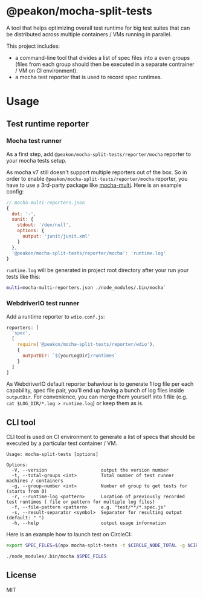 # @peakon/mocha-split-tests

A tool that helps optimizing overall test runtime for big test suites that can be distributed across multiple containers / VMs running in parallel.

This project includes:
- a command-line tool that divides a list of spec files into a even groups (files from each group should then be executed in a separate contrainer / VM on CI environment).
- a mocha test reporter that is used to record spec runtimes.


# Usage

## Test runtime reporter

### Mocha test runner

As a first step, add `@peakon/mocha-split-tests/reporter/mocha` reporter to your mocha tests setup.

As mocha v7 still doesn't support multiple reporters out of the box. So in order to enable `@peakon/mocha-split-tests/reporter/mocha` reporter, you have to use a 3rd-party package like [mocha-multi](https://github.com/peakon/mocha-multi). Here is an example config:

  ```js
  // mocha-multi-reporters.json
  {
    dot: '-',
    xunit: {
      stdout: '/dev/null',
      options: {
        output: 'junit/junit.xml'
      }
    },
    '@peakon/mocha-split-tests/reporter/mocha': 'runtime.log'
  }
  ```

`runtime.log` will be generated in project root directory after your run your tests like this:

```bash
multi=mocha-multi-reporters.json ./node_modules/.bin/mocha`
```

### WebdriverIO test runner

Add a runtime reporter to `wdio.conf.js`:

```js
reporters: [
  'spec',
  [
    require('@peakon/mocha-split-tests/reporter/wdio'),
    {
      outputDir: `${yourLogDir}/runtimes`
    }
  ]
]
```

As WebdriverIO default reporter bahaviour is to generate 1 log file per each capability, spec file pair, you'll end up having a bunch of log files inside `outputDir`. For convenience, you can merge them yourself into 1 file (e.g. `cat $LOG_DIR/*.log > runtime.log`) or keep them as is.

## CLI tool

CLI tool is used on CI environment to generate a list of specs that should be executed by a particular test container / VM.


```
Usage: mocha-split-tests [options]

Options:
  -V, --version                    output the version number
  -t, --total-groups <int>         Total number of test runner machines / containers
  -g, --group-number <int>         Number of group to get tests for (starts from 0)
  -r, --runtime-log <pattern>      Location of previously recorded test runtimes ( file or pattern for multiple log files)
  -f, --file-pattern <pattern>     e.g. "test/**/*.spec.js"
  -s, --result-separator <symbol>  Separator for resulting output (default: " ")
  -h, --help                       output usage information
```

Here is an example how to launch test on CircleCI:

```bash
export SPEC_FILES=$(npx mocha-split-tests -t $CIRCLE_NODE_TOTAL -g $CIRCLE_NODE_INDEX -r ./runtime.log -f 'test/**/*.spec.js')

./node_modules/.bin/mocha $SPEC_FILES
```


## License

MIT